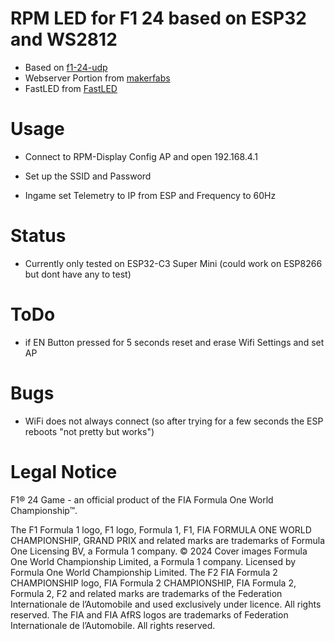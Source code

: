 # RPM LED for F1 24 based on ESP32 and WS2812

- Based on [f1-24-udp](https://github.com/MacManley/f1-24-udp)
- Webserver Portion from [makerfabs](https://github.com/Makerfabs/Makerfabs_FAQ/tree/master/Arduino_ESP32/arduino_example/wifi_set_demo)
- FastLED from [FastLED](https://github.com/FastLED/FastLED)

# Usage

- Connect to RPM-Display Config AP and open 192.168.4.1
- Set up the SSID and Password

- Ingame set Telemetry to IP from ESP and Frequency to 60Hz
 

# Status

- Currently only tested on ESP32-C3 Super Mini (could work on ESP8266 but dont have any to test)

# ToDo

- if EN Button pressed for 5 seconds reset and erase Wifi Settings and set AP

# Bugs

- WiFi does not always connect (so after trying for a few seconds the ESP reboots "not pretty but works")

# **Legal Notice**

F1® 24 Game - an official product of the FIA Formula One World Championship™.

The F1 Formula 1 logo, F1 logo, Formula 1, F1, FIA FORMULA ONE WORLD CHAMPIONSHIP, GRAND
PRIX and related marks are trademarks of Formula One Licensing BV, a Formula 1 company. © 2024
Cover images Formula One World Championship Limited, a Formula 1 company. Licensed by Formula
One World Championship Limited. The F2 FIA Formula 2 CHAMPIONSHIP logo, FIA Formula 2
CHAMPIONSHIP, FIA Formula 2, Formula 2, F2 and related marks are trademarks of the Federation
Internationale de l’Automobile and used exclusively under licence. All rights reserved. The FIA and FIA
AfRS logos are trademarks of Federation Internationale de l’Automobile. All rights reserved.
